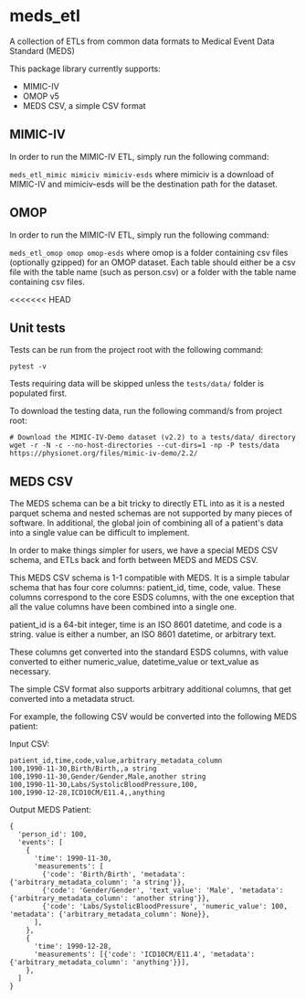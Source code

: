 # meds_etl

A collection of ETLs from common data formats to Medical Event Data Standard (MEDS)

This package library currently supports:

- MIMIC-IV
- OMOP v5
- MEDS CSV, a simple CSV format

## MIMIC-IV

In order to run the MIMIC-IV ETL, simply run the following command:

`meds_etl_mimic mimiciv mimiciv-esds` where mimiciv is a download of MIMIC-IV and mimiciv-esds will be the destination path for the dataset.

## OMOP

In order to run the MIMIC-IV ETL, simply run the following command:

`meds_etl_omop omop omop-esds` where omop is a folder containing csv files (optionally gzipped) for an OMOP dataset. Each table should either be a csv file with the table name (such as person.csv) or a folder with the table name containing csv files.

<<<<<<< HEAD
## Unit tests

Tests can be run from the project root with the following command:

```
pytest -v
```

Tests requiring data will be skipped unless the `tests/data/` folder is populated first.

To download the testing data, run the following command/s from project root:

```
# Download the MIMIC-IV-Demo dataset (v2.2) to a tests/data/ directory
wget -r -N -c --no-host-directories --cut-dirs=1 -np -P tests/data https://physionet.org/files/mimic-iv-demo/2.2/
```

## MEDS CSV

The MEDS schema can be a bit tricky to directly ETL into as it is a nested parquet schema and nested schemas are not supported by many pieces of software. In additional, the global join of combining all of a patient's data into a single value can be difficult to implement.

In order to make things simpler for users, we have a special MEDS CSV schema, and ETLs back and forth between MEDS and MEDS CSV.

This MEDS CSV schema is 1-1 compatible with MEDS. It is a simple tabular schema that has four core columns: patient_id, time, code, value. These columns correspond to the core ESDS columns, with the one exception that all the value columns have been combined into a single one.

patient_id is a 64-bit integer, time is an ISO 8601 datetime, and code is a string. value is either a number, an ISO 8601 datetime, or arbitrary text. 

These columns get converted into the standard ESDS columns, with value converted to either numeric_value, datetime_value or text_value as necessary. 

The simple CSV format also supports arbitrary additional columns, that get converted into a metadata struct.

For example, the following CSV would be converted into the following MEDS patient:

Input CSV:
```
patient_id,time,code,value,arbitrary_metadata_column
100,1990-11-30,Birth/Birth,,a string
100,1990-11-30,Gender/Gender,Male,another string
100,1990-11-30,Labs/SystolicBloodPressure,100,
100,1990-12-28,ICD10CM/E11.4,,anything
```

Output MEDS Patient:
```
{
  'person_id': 100,
  'events': [
    {
      'time': 1990-11-30,
      'measurements': [
        {'code': 'Birth/Birth', 'metadata': {'arbitrary_metadata_column': 'a string'}},
        {'code': 'Gender/Gender', 'text_value': 'Male', 'metadata': {'arbitrary_metadata_column': 'another string'}},
        {'code': 'Labs/SystolicBloodPressure', 'numeric_value': 100, 'metadata': {'arbitrary_metadata_column': None}},
      ],
    },
    {
      'time': 1990-12-28,
      'measurements': [{'code': 'ICD10CM/E11.4', 'metadata': {'arbitrary_metadata_column': 'anything'}}],
    }, 
  ]
}
